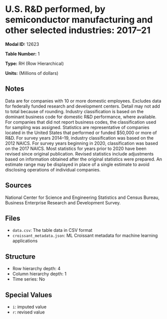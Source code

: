 # U.S. R&D performed, by semiconductor manufacturing and other selected industries: 2017&#8211;21

**Modal ID:** 12623

**Table Number:** 1

**Type:** RH (Row Hierarchical)

**Units:** (Millions of dollars)

## Notes

Data are for companies with 10 or more domestic employees. Excludes data for federally funded research and development centers. Detail may not add to total because of rounding. Industry classification is based on the dominant business code for domestic R&D performance, where available. For companies that did not report business codes, the classification used for sampling was assigned. Statistics are representative of companies located in the United States that performed or funded $50,000 or more of R&D. For survey years 2014–19, industry classification was based on the 2012 NAICS. For survey years beginning in 2020, classification was based on the 2017 NAICS. Most statistics for years prior to 2020 have been revised since original publication. Revised statistics include adjustments based on information obtained after the original statistics were prepared. An estimate range may be displayed in place of a single estimate to avoid disclosing operations of individual companies.

## Sources

National Center for Science and Engineering Statistics and Census Bureau, Business Enterprise Research and Development Survey.

## Files

- `data.csv`: The table data in CSV format
- `croissant_metadata.json`: ML Croissant metadata for machine learning applications

## Structure

- Row hierarchy depth: 4
- Column hierarchy depth: 1
- Time series: No

## Special Values

- `i`: imputed value
- `r`: revised value
